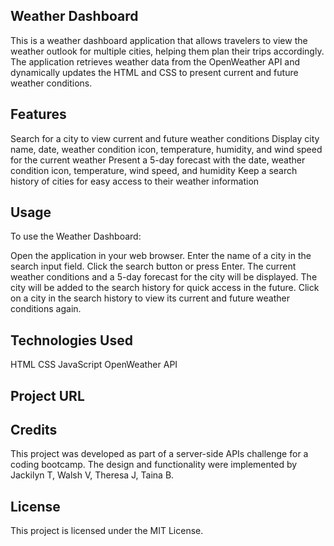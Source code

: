 ## Weather Dashboard

This is a weather dashboard application that allows travelers to view the weather outlook for multiple cities, helping them plan their trips accordingly. The application retrieves weather data from the OpenWeather API and dynamically updates the HTML and CSS to present current and future weather conditions.

## Features
Search for a city to view current and future weather conditions
Display city name, date, weather condition icon, temperature, humidity, and wind speed for the current weather
Present a 5-day forecast with the date, weather condition icon, temperature, wind speed, and humidity
Keep a search history of cities for easy access to their weather information

## Usage

To use the Weather Dashboard:

Open the application in your web browser.
Enter the name of a city in the search input field.
Click the search button or press Enter.
The current weather conditions and a 5-day forecast for the city will be displayed.
The city will be added to the search history for quick access in the future.
Click on a city in the search history to view its current and future weather conditions again.

## Technologies Used
HTML
CSS
JavaScript
OpenWeather API

## Project URL


## Credits
This project was developed as part of a server-side APIs challenge for a coding bootcamp. The design and functionality were implemented by Jackilyn T, Walsh V, Theresa J, Taina B.

## License
This project is licensed under the MIT License.

